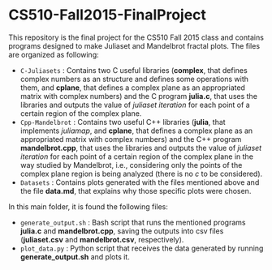 # CS510-Fall2015-FinalProject

This repository is the final project for the CS510 Fall 2015 class and contains programs designed to make Juliaset and Mandelbrot fractal plots. The files are organized as following:

* `C-Juliasets` : Contains two C useful libraries (**complex**, that defines complex numbers as an structure and defines some operations with them, and **cplane**, that defines a complex plane as an appropriated matrix with complex numbers) and the C program **julia.c**, that uses the libraries and outputs the value of *juliaset iteration* for each point of a certain region of the complex plane.
* `Cpp-Mandelbrot` : Contains two useful C++ libraries (**julia**, that implements *juliamap*, and **cplane**, that defines a complex plane as an appropriated matrix with complex numbers) and the C++ program **mandelbrot.cpp**, that uses the libraries and outputs the value of *juliaset iteration* for each point of a certain region of the complex plane in the way studied by Mandelbrot, i.e., considering only the points of the complex plane region is being analyzed (there is no *c* to be considered).
* `Datasets` : Contains plots generated with the files mentioned above and the file **data.md**, that explains why those specific plots were chosen.

In this main folder, it is found the following files:

* `generate_output.sh` : Bash script that runs the mentioned programs **julia.c** and **mandelbrot.cpp**, saving the outputs into csv files (**juliaset.csv** and **mandelbrot.csv**, respectively).
* `plot_data.py` : Python script that receives the data generated by running **generate_output.sh** and plots it.